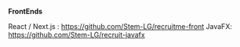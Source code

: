 **FrontEnds**

React / Next.js : https://github.com/Stem-LG/recruitme-front
JavaFX: https://github.com/Stem-LG/recruit-javafx
